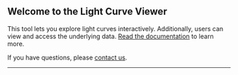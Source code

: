 ## Welcome to the Light Curve Viewer

This tool lets you explore light curves interactively. Additionally, users can view and access the underlying data. [Read the documentation](https://github.com/simonsobs/lightview#readme) to learn more.

If you have questions, please [contact us](mailto:TEMP_DEAD_LINK).

---
